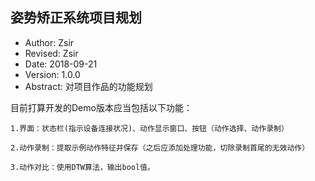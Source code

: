 ## 姿势矫正系统项目规划
- Author: Zsir
- Revised: Zsir
- Date: 2018-09-21
- Version: 1.0.0
- Abstract: 对项目作品的功能规划

目前打算开发的Demo版本应当包括以下功能：

    1.界面：状态栏(指示设备连接状况)、动作显示窗口、按钮（动作选择、动作录制）
    
    2.动作录制：提取示例动作特征并保存（之后应添加处理功能，切除录制首尾的无效动作）
    
    3.动作对比：使用DTW算法，输出bool值。
